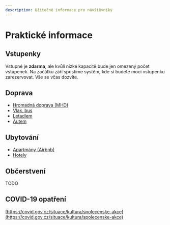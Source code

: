 ```yaml
---
description: Užitečné informace pro návštěvníky
---
```


# Praktické informace

## Vstupenky

Vstupné je **zdarma**, ale kvůli nízké kapacitě bude jen omezený počet vstupenek. Na začátku září spustíme systém, kde si budete moci vstupenku zarezervovat. Vše se včas dozvíte.

## Doprava

* [Hromadná doprava \(MHD\)](doprava.md#hromadna-doprava-mhd)
* [Vlak, bus](doprava.md#vlak-autobus-dalkovy)
* [Letadlem](doprava.md#letadlem)
* [Autem](doprava.md#autem)

## Ubytování

* [Apartmány \(Airbnb\)](ubytovani.md#apartmany-airbnb)
* [Hotely](ubytovani.md#hotely)

## Občerstvení

TODO

## COVID-19 opatření

[https://covid.gov.cz/situace/kultura/spolecenske-akce](https://covid.gov.cz/situace/kultura/spolecenske-akce)

